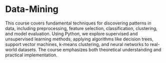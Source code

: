 # Data-Mining
This course covers fundamental techniques for discovering patterns in data, including preprocessing, feature selection, classification, clustering, and model evaluation. Using Python, we explore supervised and unsupervised learning methods, applying algorithms like decision trees, support vector machines, k-means clustering, and neural networks to real-world datasets. The course emphasizes both theoretical understanding and practical implementation. 
